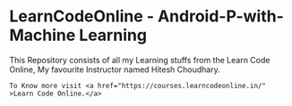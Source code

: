 # LearnCodeOnline - Android-P-with-Machine Learning
This Repository consists of all my Learning stuffs from the Learn Code Online, My favourite Instructor named Hitesh Choudhary.

    
    To Know more visit <a href="https://courses.learncodeonline.in/" >Learn Code Online.</a>


